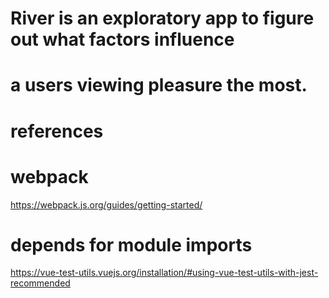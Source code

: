 # River is an exploratory app to figure out what factors influence
# a users viewing pleasure the most.


# references

# webpack
https://webpack.js.org/guides/getting-started/

# depends for module imports
https://vue-test-utils.vuejs.org/installation/#using-vue-test-utils-with-jest-recommended
